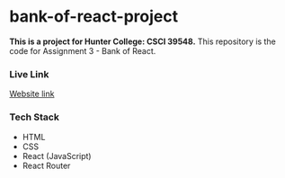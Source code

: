 # bank-of-react-project

**This is a project for Hunter College: CSCI 39548.**
This repository is the code for Assignment 3 - Bank of React.

### Live Link

[Website link](https://dai-huynh.github.io/bank-of-react-project/)

### Tech Stack

- HTML
- CSS
- React (JavaScript)
- React Router
